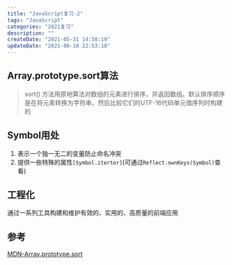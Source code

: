 ```yaml
---
title: "JavaScript复习-2"
tags: "JavaScript"
categories: "2021复习"
description: ""
createDate: "2021-05-31 14:58:19"
updateDate: "2021-06-10 22:53:18"
---
```



## Array.prototype.sort算法

> sort() 方法用原地算法对数组的元素进行排序，并返回数组。默认排序顺序是在将元素转换为字符串，然后比较它们的UTF-16代码单元值序列时构建的

## Symbol用处

1. 表示一个独一无二的变量防止命名冲突
2. 提供一些特殊的属性`[Symbol.itertor]`(可通过`Reflect.ownKeys(Symbol)`查看)

## 工程化

通过一系列工具构建和维护有效的、实用的、高质量的前端应用

## 参考

[MDN-Array.prototype.sort](https://developer.mozilla.org/zh-CN/docs/Web/JavaScript/Reference/Global_Objects/Array/sort)